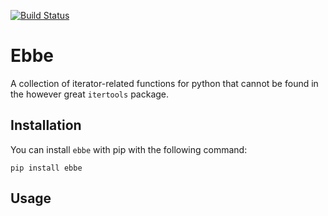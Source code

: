 [![Build Status](https://github.com/Yomguithereal/ebbe/workflows/Tests/badge.svg)](https://github.com/Yomguithereal/ebbe/actions)

# Ebbe

A collection of iterator-related functions for python that cannot be found in the however great `itertools` package.

## Installation

You can install `ebbe` with pip with the following command:

```
pip install ebbe
```

## Usage

